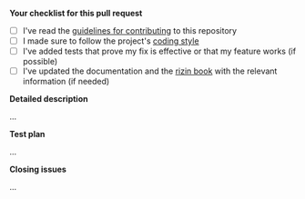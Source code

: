  <!-- Filling this template is mandatory -->

**Your checklist for this pull request**
- [ ] I've read the [guidelines for contributing](https://github.com/rizinorg/rizin/blob/master/DEVELOPERS.md) to this repository
- [ ] I made sure to follow the project's [coding style](https://github.com/rizinorg/rizin/blob/master/DEVELOPERS.md#code-style)
- [ ] I've added tests that prove my fix is effective or that my feature works (if possible)
- [ ] I've updated the documentation and the [rizin book](https://github.com/rizinorg/book) with the relevant information (if needed)

**Detailed description**

<!-- Explain the **details** for making this change. Is a new feature implemented? What existing problem does the pull request solve? How does the pull request solve these issues? Please provide enough information so that others can review your pull request. -->

...

**Test plan**

<!-- What steps should the reviewer take to test your pull request? Demonstrate the code is solid. Example: The exact commands you ran and their output, screenshots/videos. This is your time to re-check that everything works and that you covered all the edge cases -->

...

**Closing issues**

<!-- put "closes #XXXX" in your comment to auto-close the issue that your PR fixes (if any). -->

...
